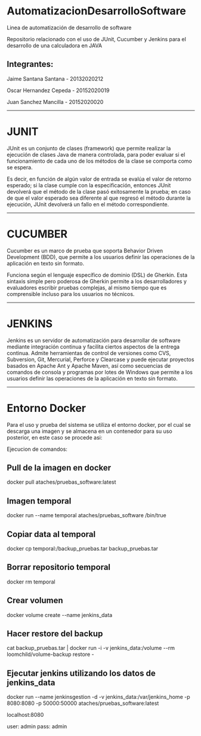 # AutomatizacionDesarrolloSoftware
Linea de automatización de desarrollo de software

Repositorio relacionado con el uso de JUnit, Cucumber y Jenkins para el desarrollo de una calculadora en JAVA

## Integrantes:


Jaime Santana Santana - 20132020212


Oscar Hernandez Cepeda - 20152020019


Juan Sanchez Mancilla - 20152020020


--------------------------------------------------------------------------------------------------------------------


# JUNIT


JUnit es un conjunto de clases (framework) que permite realizar la ejecución de clases Java de manera controlada, 
para poder evaluar si el funcionamiento de cada uno de los métodos de la clase se comporta como se espera. 

Es decir, en función de algún valor de entrada se evalúa el valor de retorno esperado; 
si la clase cumple con la especificación, entonces JUnit devolverá que el método de la clase pasó exitosamente la prueba; 
en caso de que el valor esperado sea diferente al que regresó el método durante la ejecución, 
JUnit devolverá un fallo en el método correspondiente.

--------------------------------------------------------------------------------------------------------------------


# CUCUMBER


Cucumber es un marco de prueba que soporta Behavior Driven Development (BDD), 
que permite a los usuarios definir las operaciones de la aplicación en texto sin formato. 


Funciona según el lenguaje específico de dominio (DSL) de Gherkin. 
Esta sintaxis simple pero poderosa de Gherkin permite a los desarrolladores y evaluadores escribir pruebas complejas, 
al mismo tiempo que es comprensible incluso para los usuarios no técnicos.

--------------------------------------------------------------------------------------------------------------------


# JENKINS


Jenkins es un servidor de automatización para desarrollar de software mediante integración continua y facilita ciertos aspectos de la entrega continua. 
Admite herramientas de control de versiones como CVS, Subversion, Git, Mercurial, Perforce y Clearcase y puede ejecutar proyectos basados en Apache Ant y Apache Maven, así como secuencias de comandos de consola y programas por lotes de Windows
que permite a los usuarios definir las operaciones de la aplicación en texto sin formato. 


----------------------------------------------------------------------------------------------------------


# Entorno Docker

Para el uso y prueba del sistema se utiliza el entorno docker, por el cual se descarga una imagen y se almacena en un contenedor para su uso posterior, en este caso se procede asi:

Ejecucion de comandos:


## Pull de la imagen en docker
docker pull ataches/pruebas_software:latest

## Imagen temporal
docker run --name temporal ataches/pruebas_software /bin/true

## Copiar data al temporal  
docker cp temporal:/backup_pruebas.tar backup_pruebas.tar

## Borrar repositorio temporal 
docker rm temporal

## Crear volumen
docker volume create --name jenkins_data

## Hacer restore del backup
cat backup_pruebas.tar | docker run -i -v jenkins_data:/volume --rm loomchild/volume-backup restore -

## Ejecutar jenkins utilizando los datos de jenkins_data
docker run --name jenkinsgestion -d -v jenkins_data:/var/jenkins_home -p 8080:8080 -p 50000:50000 ataches/pruebas_software:latest

localhost:8080

user: admin pass: admin


